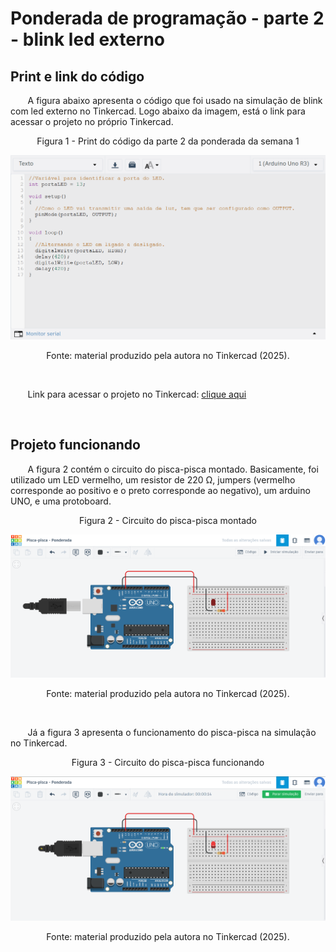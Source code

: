 # Ponderada de programação - parte 2 - blink led externo
## Print e link do código
&nbsp; &nbsp; &nbsp; &nbsp;A figura abaixo apresenta o código que foi usado na simulação de blink com led externo no Tinkercad. Logo abaixo da imagem, está o link para acessar o projeto no próprio Tinkercad.

<div align = "center">
    <p>Figura 1 - Print do código da parte 2 da ponderada da semana 1</p>
</div>

![alt text](../assets/printCodigoParte2.png)
<div align = "center">
    <p>Fonte: material produzido pela autora no Tinkercad (2025).</p>
</div> <br>

&nbsp; &nbsp; &nbsp; &nbsp;Link para acessar o projeto no Tinkercad: [clique aqui](https://www.tinkercad.com/things/ip1mbR4iGLG-amazing-stantia-jaban/editel?returnTo=https%3A%2F%2Fwww.tinkercad.com%2Fdashboard&sharecode=06DYJjZioR6i3qQb4Cf6d7Qu32VUsGblOD-ddUcUfy8)

<br>

## Projeto funcionando
&nbsp; &nbsp; &nbsp; &nbsp;A figura 2 contém o circuito do pisca-pisca montado. Basicamente, foi utilizado um LED vermelho, um resistor de 220 Ω, jumpers (vermelho corresponde ao positivo e o preto corresponde ao negativo), um arduino UNO, e uma protoboard.

<div align = "center">
    <p>Figura 2 - Circuito do pisca-pisca montado</p>
</div>

![alt text](../assets/circuitoParte2.png)

<div align = "center">
    <p>Fonte: material produzido pela autora no Tinkercad (2025).</p>
</div><br>

&nbsp; &nbsp; &nbsp; &nbsp;Já a figura 3 apresenta o funcionamento do pisca-pisca na simulação no Tinkercad. 
<div align = "center">
    <p>Figura 3 - Circuito do pisca-pisca funcionando</p>
</div>

![alt text](../assets/circuitoFuncionandoParte2.png)
<div align = "center">
    <p>Fonte: material produzido pela autora no Tinkercad (2025).</p>
</div><br>